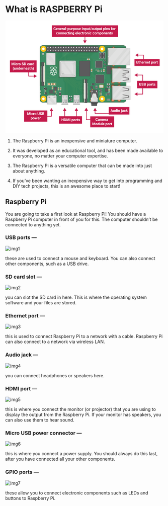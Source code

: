# What is RASPBERRY Pi

![img](https://github.com/aalok-29/aalokrep/blob/master/images/pi-labelled-names.png)

1. The Raspberry Pi is an inexpensive and miniature computer.

2. It was developed as an educational tool, and has been made available to everyone, no matter your computer expertise.

3. The Raspberry Pi is a versatile computer that can be made into just about anything.

4. If you’ve been wanting an inexpensive way to get into programming and DIY tech projects, this is an awesome place to start!

## Raspberry Pi

You are going to take a first look at Raspberry Pi! You should have a Raspberry Pi computer in front of you for this. The computer shouldn’t be connected to anything yet.

### USB ports — 

![img1](https://projects-static.raspberrypi.org/projects/raspberry-pi-getting-started/0e07cfe2a142a41e6c97611e94057de6dddde935/en/images/pi-keyboard.png)

these are used to connect a mouse and keyboard. You can also connect other components, such as a USB drive.

### SD card slot — 

![img2](https://projects-static.raspberrypi.org/projects/raspberry-pi-getting-started/0e07cfe2a142a41e6c97611e94057de6dddde935/en/images/pi-sd.png)

you can slot the SD card in here. This is where the operating system software and your files are stored.

### Ethernet port — 

![img3](https://projects-static.raspberrypi.org/projects/raspberry-pi-getting-started/0e07cfe2a142a41e6c97611e94057de6dddde935/en/images/pi-ethernet.png)

this is used to connect Raspberry Pi to a network with a cable. Raspberry Pi can also connect to a network via wireless LAN.

### Audio jack — 

![img4](https://projects-static.raspberrypi.org/projects/raspberry-pi-getting-started/0e07cfe2a142a41e6c97611e94057de6dddde935/en/images/pi-headphones.png)

you can connect headphones or speakers here.

### HDMI port — 

![img5](https://projects-static.raspberrypi.org/projects/raspberry-pi-getting-started/0e07cfe2a142a41e6c97611e94057de6dddde935/en/images/pi-hdmi-2.png)

this is where you connect the monitor (or projector) that you are using to display the output from the Raspberry Pi. If your monitor has speakers, you can also use them to hear sound.

### Micro USB power connector — 

![img6](https://projects-static.raspberrypi.org/projects/raspberry-pi-getting-started/0e07cfe2a142a41e6c97611e94057de6dddde935/en/images/pi-power.png)

this is where you connect a power supply. You should always do this last, after you have connected all your other components.

### GPIO ports — 

![img7](https://projects-static.raspberrypi.org/projects/raspberry-pi-getting-started/0e07cfe2a142a41e6c97611e94057de6dddde935/en/images/pi-sd.png)

these allow you to connect electronic components such as LEDs and buttons to Raspberry Pi.

